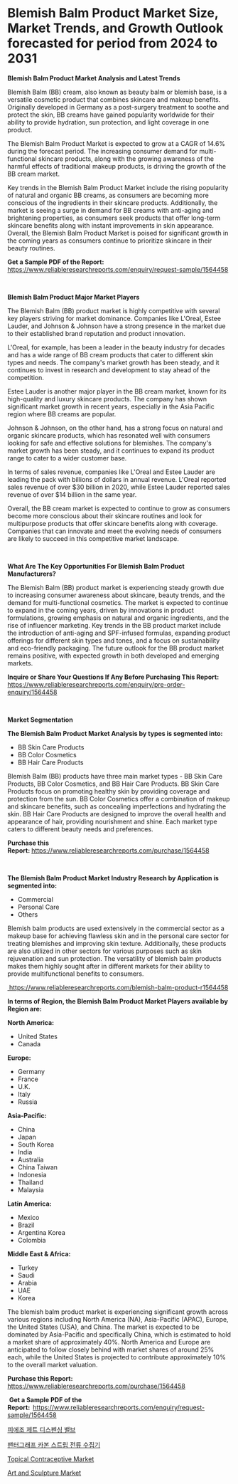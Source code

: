 <p><h1>Blemish Balm Product Market Size, Market Trends, and Growth Outlook forecasted for period from 2024 to 2031</h1></p><p><strong>Blemish Balm Product Market Analysis and Latest Trends</strong></p>
<p><p>Blemish Balm (BB) cream, also known as beauty balm or blemish base, is a versatile cosmetic product that combines skincare and makeup benefits. Originally developed in Germany as a post-surgery treatment to soothe and protect the skin, BB creams have gained popularity worldwide for their ability to provide hydration, sun protection, and light coverage in one product. </p><p>The Blemish Balm Product Market is expected to grow at a CAGR of 14.6% during the forecast period. The increasing consumer demand for multi-functional skincare products, along with the growing awareness of the harmful effects of traditional makeup products, is driving the growth of the BB cream market. </p><p>Key trends in the Blemish Balm Product Market include the rising popularity of natural and organic BB creams, as consumers are becoming more conscious of the ingredients in their skincare products. Additionally, the market is seeing a surge in demand for BB creams with anti-aging and brightening properties, as consumers seek products that offer long-term skincare benefits along with instant improvements in skin appearance. Overall, the Blemish Balm Product Market is poised for significant growth in the coming years as consumers continue to prioritize skincare in their beauty routines.</p></p>
<p><strong>Get a Sample PDF of the Report:&nbsp;</strong> <a href="https://www.reliableresearchreports.com/enquiry/request-sample/1564458">https://www.reliableresearchreports.com/enquiry/request-sample/1564458</a></p>
<p>&nbsp;</p>
<p><strong>Blemish Balm Product Major Market Players</strong></p>
<p><p>The Blemish Balm (BB) product market is highly competitive with several key players striving for market dominance. Companies like L'Oreal, Estee Lauder, and Johnson & Johnson have a strong presence in the market due to their established brand reputation and product innovation.</p><p>L'Oreal, for example, has been a leader in the beauty industry for decades and has a wide range of BB cream products that cater to different skin types and needs. The company's market growth has been steady, and it continues to invest in research and development to stay ahead of the competition.</p><p>Estee Lauder is another major player in the BB cream market, known for its high-quality and luxury skincare products. The company has shown significant market growth in recent years, especially in the Asia Pacific region where BB creams are popular.</p><p>Johnson & Johnson, on the other hand, has a strong focus on natural and organic skincare products, which has resonated well with consumers looking for safe and effective solutions for blemishes. The company's market growth has been steady, and it continues to expand its product range to cater to a wider customer base.</p><p>In terms of sales revenue, companies like L'Oreal and Estee Lauder are leading the pack with billions of dollars in annual revenue. L'Oreal reported sales revenue of over $30 billion in 2020, while Estee Lauder reported sales revenue of over $14 billion in the same year.</p><p>Overall, the BB cream market is expected to continue to grow as consumers become more conscious about their skincare routines and look for multipurpose products that offer skincare benefits along with coverage. Companies that can innovate and meet the evolving needs of consumers are likely to succeed in this competitive market landscape.</p></p>
<p>&nbsp;</p>
<p><strong>What Are The Key Opportunities For Blemish Balm Product Manufacturers?</strong></p>
<p><p>The Blemish Balm (BB) product market is experiencing steady growth due to increasing consumer awareness about skincare, beauty trends, and the demand for multi-functional cosmetics. The market is expected to continue to expand in the coming years, driven by innovations in product formulations, growing emphasis on natural and organic ingredients, and the rise of influencer marketing. Key trends in the BB product market include the introduction of anti-aging and SPF-infused formulas, expanding product offerings for different skin types and tones, and a focus on sustainability and eco-friendly packaging. The future outlook for the BB product market remains positive, with expected growth in both developed and emerging markets.</p></p>
<p><strong>Inquire or Share Your Questions If Any Before Purchasing This Report:</strong> <a href="https://www.reliableresearchreports.com/enquiry/pre-order-enquiry/1564458">https://www.reliableresearchreports.com/enquiry/pre-order-enquiry/1564458</a></p>
<p>&nbsp;</p>
<p><strong>Market Segmentation</strong></p>
<p><strong>The Blemish Balm Product Market Analysis by types is segmented into:</strong></p>
<p><ul><li>BB Skin Care Products</li><li>BB Color Cosmetics</li><li>BB Hair Care Products</li></ul></p>
<p><p>Blemish Balm (BB) products have three main market types - BB Skin Care Products, BB Color Cosmetics, and BB Hair Care Products. BB Skin Care Products focus on promoting healthy skin by providing coverage and protection from the sun. BB Color Cosmetics offer a combination of makeup and skincare benefits, such as concealing imperfections and hydrating the skin. BB Hair Care Products are designed to improve the overall health and appearance of hair, providing nourishment and shine. Each market type caters to different beauty needs and preferences.</p></p>
<p><strong>Purchase this Report:&nbsp;</strong><a href="https://www.reliableresearchreports.com/purchase/1564458">https://www.reliableresearchreports.com/purchase/1564458</a></p>
<p>&nbsp;</p>
<p><strong>The Blemish Balm Product Market Industry Research by Application is segmented into:</strong></p>
<p><ul><li>Commercial</li><li>Personal Care</li><li>Others</li></ul></p>
<p><p>Blemish balm products are used extensively in the commercial sector as a makeup base for achieving flawless skin and in the personal care sector for treating blemishes and improving skin texture. Additionally, these products are also utilized in other sectors for various purposes such as skin rejuvenation and sun protection. The versatility of blemish balm products makes them highly sought after in different markets for their ability to provide multifunctional benefits to consumers.</p></p>
<p><a href="https://www.reliableresearchreports.com/blemish-balm-product-r1564458">&nbsp;https://www.reliableresearchreports.com/blemish-balm-product-r1564458</a></p>
<p><strong>In terms of Region, the Blemish Balm Product Market Players available by Region are:</strong></p>
<p>
    <p> <strong> North America: </strong>
        <ul>
            <li>United States</li>
            <li>Canada</li>
        </ul>
        </p> 
    <p> <strong> Europe: </strong>
        <ul>
            <li>Germany</li>
            <li>France</li>
            <li>U.K.</li>
            <li>Italy</li>
            <li>Russia</li>
        </ul>
        </p> 
    <p> <strong> Asia-Pacific: </strong>
        <ul>
            <li>China</li>
            <li>Japan</li>
            <li>South Korea</li>
            <li>India</li>
            <li>Australia</li>
            <li>China Taiwan</li>
            <li>Indonesia</li>
            <li>Thailand</li>
            <li>Malaysia</li>
        </ul>
        </p> 
    <p> <strong> Latin America: </strong>
        <ul>
            <li>Mexico</li>
            <li>Brazil</li>
            <li>Argentina Korea</li>
            <li>Colombia</li>
        </ul>
        </p> 
    <p> <strong> Middle East & Africa: </strong>
        <ul>
            <li>Turkey</li>
            <li>Saudi</li>
            <li>Arabia</li>
            <li>UAE</li>
            <li>Korea</li>
        </ul>
    </p>
    </p>
<p><p>The blemish balm product market is experiencing significant growth across various regions including North America (NA), Asia-Pacific (APAC), Europe, the United States (USA), and China. The market is expected to be dominated by Asia-Pacific and specifically China, which is estimated to hold a market share of approximately 40%. North America and Europe are anticipated to follow closely behind with market shares of around 25% each, while the United States is projected to contribute approximately 10% to the overall market valuation.</p></p>
<p><strong>Purchase this Report: </strong><a href="https://www.reliableresearchreports.com/purchase/1564458">https://www.reliableresearchreports.com/purchase/1564458</a></p>
<p>&nbsp;<strong>Get a Sample PDF of the Report:&nbsp;&nbsp;</strong><a href="https://www.reliableresearchreports.com/enquiry/request-sample/1564458">https://www.reliableresearchreports.com/enquiry/request-sample/1564458</a></p>
<p><strong></strong></p>
<p><p><a href="https://github.com/hasanrajibul387/Market-Research-Report-List-1/blob/main/3618546152844.md">피에조 제트 디스펜싱 밸브</a></p><p><a href="https://github.com/alpinestartsekian/Market-Research-Report-List-1/blob/main/1056667152845.md">팬터그래프 카본 스트립 전류 수집기</a></p><p><a href="https://github.com/JeanneSawayn2023/Market-Research-Report-List-1/blob/main/topical-contraceptive-market.md">Topical Contraceptive Market</a></p><p><a href="https://github.com/mdmisese/Market-Research-Report-List-1/blob/main/art-and-sculpture-market.md">Art and Sculpture Market</a></p></p>
